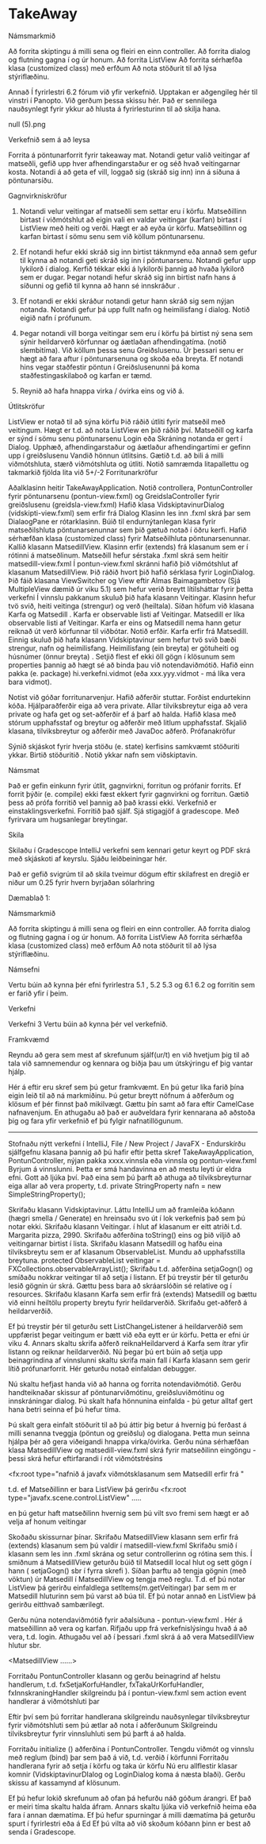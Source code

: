 # TakeAway
Námsmarkmið

Að forrita skiptingu á milli sena og fleiri en einn controller.
Að forrita dialog og flutning gagna í og úr honum.
Að forrita ListView
Að forrita sérhæfða klasa (customized class) með erfðum
Að nota stöðurit til að lýsa stýriflæðinu.

Annað
Í fyrirlestri 6.2 fórum við yfir verkefnið. Upptakan er aðgengileg hér til vinstri í Panopto.
Við gerðum þessa skissu hér. Það er sennilega nauðsynlegt fyrir ykkur að hlusta á fyrirlesturinn til að skilja hana.

null (5).png

Verkefnið sem á að leysa

Forrita á pöntunarforrit fyrir takeaway mat. Notandi getur valið veitingar af matseðli,  gefið upp  hver afhendingarstaður er og séð hvað veitingarnar kosta. Notandi á að geta ef vill, loggað sig (skráð sig inn) inn á síðuna á pöntunarsíðu.

Gagnvirkniskröfur

1. Notandi velur veitingar af matseðli sem settar eru í körfu. Matseðillinn birtast í viðmótshlut að eigin vali en valdar veitingar (karfan) birtast í   ListView með heiti og verði. Hægt er að eyða úr körfu. Matseðillinn og karfan birtast í sömu senu sem við köllum pöntunarsenu.

2. Ef notandi hefur ekki skráð sig inn birtist táknmynd eða annað sem gefur til kynna að notandi geti skráð sig inn í pöntunarsenu. Notandi gefur upp lykilorð í dialog. Kerfið tékkar ekki á lykilorði þannig að hvaða lykilorð sem er dugar. Þegar notandi hefur skráð sig inn birtist nafn hans á síðunni og gefið til kynna að hann sé innskráður .

3. Ef notandi er ekki skráður notandi getur hann skráð sig sem nýjan notanda. Notandi gefur þá upp fullt nafn og heimilisfang í dialog. Notið eigið nafn í prófunum.

4. Þegar notandi vill borga veitingar sem eru í körfu þá birtist ný sena sem sýnir heildarverð körfunnar og áætlaðan afhendingatíma.  (notið slembitíma). Við köllum þessa senu Greiðslusenu. Úr þessari senu er hægt að fara aftur í pöntunarsenuna og skoða eða breyta. Ef notandi hins vegar staðfestir pöntun í Greiðslusenunni þá koma staðfestingaskilaboð og karfan er tæmd.

5. Reynið að hafa hnappa virka / óvirka eins og við á.

Útlitskröfur

ListView er notað til að sýna körfu
Þið ráðið útliti fyrir matseðil með veitingum. Hægt er t.d. að nota ListView en þið ráðið því.
Matseðill og karfa er sýnd í sömu senu pöntunarsenu
Login eða Skráning  notanda er gert í Dialog.
Upphæð, afhendingarstaður og áætlaður afhendingartími er gefinn upp í greiðslusenu
Vandið hönnun útlitsins. Gætið t.d. að bili á milli viðmótshluta, stærð viðmótshluta og útliti.
Notið samræmda litapallettu og takmarkið fjölda lita við 5+/-2
Forritunarkröfur

Aðalklasinn heitir TakeAwayApplication.
Notið  controllera, PontunController fyrir pöntunarsenu (pontun-view.fxml) og  GreidslaController fyrir greiðslusenu (greidsla-view.fxml)
Hafið klasa VidskiptavinurDialog (vidskipti-view.fxml) sem erfir frá Dialog<Vidskiptavinur> Klasinn les inn .fxml skrá þar sem DialaogPane er rótarklasinn.
Búið til endurnýtanlegan klasa fyrir matseðilshluta pöntunarsenunnar sem þið gætuð notað í öðru kerfi. Hafið sérhæfðan klasa (customized class) fyrir Matseðilhluta pöntunarsenunnar. Kallið klasann MatsedillView. Klasinn erfir (extends) frá klasanum sem er í rótinni á matseðlinum. Matseðill hefur sérstaka .fxml skrá sem heitir matsedill-view.fxml Í pontun-view.fxml skránni hafið þið viðmótshlut af klasanum MatsedillView.
Þið ráðið hvort þið hafið sérklasa fyrir LoginDialog.
Þið fáið klasana ViewSwitcher og View eftir Almas Baimagambetov (Sjá MultipleView dæmið úr viku 5.1) sem hefur verið breytt lítilsháttar   fyrir þetta verkefni
Í vinnslu pakkanum skuluð þið hafa klasann Veitingar. Klasinn hefur tvö svið, heiti veitinga (strengur) og verð (heiltala).   Síðan höfum við klasana Karfa og Matsedill . Karfa er observable  listi af Veitingar. Matsedill er líka observable listi af Veitingar. Karfa er eins og Matsedill nema hann getur reiknað út verð körfunnar til viðbótar. Notið erfðir. Karfa erfir frá Matsedill.  Einnig skuluð þið hafa klasann Vidskiptavinur sem hefur tvö svið bæði strengur, nafn og heimilisfang.  Heimilisfang (ein breyta)  er götuheiti og húsnúmer (önnur breyta) . Setjið flest ef ekki öll gögn í klösunum sem properties þannig að hægt sé að binda þau við notendaviðmótið.
Hafið einn pakka (e. package) hi.verkefni.vidmot (eða xxx.yyy.vidmot - má líka vera bara vidmot).

Notist við góðar forritunarvenjur. Hafið aðferðir stuttar. Forðist endurtekinn kóða. Hjálparaðferðir eiga að vera private. Allar tilviksbreytur eiga að vera private og hafa get og set-aðferðir ef á þarf að halda. Hafið klasa með stórum upphafsstaf og breytur og aðferðir með litlum upphafsstaf.
Skjalið klasana, tilviksbreytur og aðferðir með JavaDoc aðferð.
Prófanakröfur

Sýnið skjáskot fyrir hverja stöðu (e. state) kerfisins samkvæmt stöðuriti ykkar. Birtið stöðuritið .
Notið ykkar nafn sem viðskiptavin.

Námsmat

Það er gefin einkunn fyrir útlit,  gagnvirkni,  forritun og prófanir forrits. Ef forrit þýðir (e. compile) ekki fæst ekkert fyrir gagnvirkni og forritun. Gætið þess að prófa forritið vel þannig að það krassi ekki.  Verkefnið er einstaklingsverkefni. Forritið það sjálf.
Sjá stigagjöf á gradescope. Með fyrirvara um hugsanlegar breytingar.

Skila

Skilaðu í Gradescope IntelliJ verkefni sem kennari getur keyrt og PDF skrá með skjáskoti af keyrslu.  Sjáðu leiðbeiningar hér.

Það er gefið svigrúm til að skila tveimur dögum eftir skilafrest en dregið er niður um 0.25 fyrir hvern byrjaðan sólarhring




Dæmablað 1:


Námsmarkmið

Að forrita skiptingu á milli sena og fleiri en einn controller.
Að forrita dialog og flutning gagna í og úr honum.
Að forrita ListView
Að forrita sérhæfða klasa (customized class) með erfðum
Að nota stöðurit til að lýsa stýriflæðinu.

Námsefni

Vertu búin að kynna þér efni fyrirlestra  5.1 , 5.2  5.3 og  6.1  6.2 og forritin sem er farið yfir í þeim.

Verkefni

Verkefni 3  Vertu búin að kynna þér vel verkefnið.

Framkvæmd

Reyndu að gera sem mest af skrefunum sjálf(ur/t) en við hvetjum þig til að tala við samnemendur og kennara og biðja þau um útskýringu ef þig vantar hjálp.


Hér á eftir eru skref sem þú getur framkvæmt. En þú getur líka farið þína eigin leið til að ná markmiðinu. Þú getur breytt nöfnum á aðferðum og klösum ef þér finnst það mikilvægt. Gættu þín samt að fara eftir CamelCase nafnavenjum.  En athugaðu að það er auðveldara fyrir kennarana að aðstoða þig og fara yfir verkefnið ef þú fylgir nafnatillögunum.

---

Stofnaðu nýtt verkefni í IntelliJ, File / New Project / JavaFX - Endurskírðu sjálfgefnu klasana þannig að þú hafir eftir þetta skref TakeAwayApplication, PontunController, nýjan pakka xxxx.vinnsla eða vinnsla og pontun-view.fxml
Byrjum á vinnslunni. Þetta er smá handavinna en að mestu leyti úr eldra efni. Gott að ljúka því. Það eina sem þú þarft að athuga að tilviksbreyturnar eiga allar að vera property, t.d.
private StringProperty nafn = new SimpleStringProperty();

Skrifaðu klasann Vidskiptavinur. Láttu IntelliJ um að framleiða kóðann (hægri smella / Generate) en hreinsaðu svo út í lok verkefnis það sem þú notar ekki.
Skrifaðu klasann Veitingar. í hlut af klasanum er eitt atriði t.d. Margarita pizza, 2990. Skrifaðu aðferðina toString() eins og þið viljið að veitingarnar birtist í lista.
Skrifaðu klasann Matsedill og hafðu eina tilviksbreytu sem er af klasanum  ObservableList<Veitingar>. Mundu að upphafsstilla breytuna.
protected ObservableList<Veitingar> veitingar = FXCollections.observableArrayList();
Skrifaðu t.d. aðferðina setjaGogn() og smíðaðu nokkrar veitingar til að setja í listann. Ef þú treystir þér til geturðu lesið gögnin úr skrá. Gættu þess bara að skráarslóðin sé relative og í resources.
Skrifaðu klasann Karfa sem erfir frá (extends) Matsedill og bættu við einni heiltölu property breytu fyrir heildarverðið. Skrifaðu get-aðferð á heildarverðið.

Ef þú treystir þér til geturðu sett ListChangeListener á heildarverðið sem uppfærist þegar veitingum er bætt við eða eytt er úr körfu. Þetta er efni úr viku 4. Annars skaltu skrifa aðferð reiknaHeildarverd á Karfa sem ítrar yfir listann og reiknar heildarverðið.
Nú þegar þú ert búin að setja upp beinagrindina af vinnslunni skaltu skrifa main fall í Karfa klasann sem gerir lítið prófunarforrit. Hér geturðu notað einfaldan debugger.

Nú skaltu hefjast handa við að hanna og forrita notendaviðmótið. Gerðu handteiknaðar skissur af pöntunarviðmótinu, greiðsluviðmótinu og innskráningar dialog. Þú skalt hafa hönnunina einfalda - þú getur alltaf gert hana betri  seinna ef þú hefur tíma.

Þú skalt gera einfalt stöðurit til að þú áttir þig betur á hvernig þú ferðast á milli senanna tveggja (pöntun og greiðslu) og dialogana. Þetta mun seinna hjálpa þér að gera viðeigandi hnappa virka/óvirka.
Gerðu núna sérhæfðan klasa MatsedillView og matsedill-view.fxml skrá fyrir matseðilinn eingöngu - þessi skrá hefur eftirfarandi í rót viðmótstrésins

 <fx:root type="nafnið á javafx viðmótsklasanum sem Matsedill erfir frá "

t.d. ef Matseðillinn er bara ListView þá gerirðu
<fx:root type="javafx.scene.control.ListView" .....

en þú getur haft matseðilinn hvernig sem þú vilt svo fremi sem hægt er að velja af honum veitingar



Skoðaðu skissurnar þínar. Skrifaðu MatsedillView klasann sem erfir frá  (extends) klasanum sem þú valdir í matsedill-view.fxml
Skrifaðu smið í klasann sem les inn .fxml skrána og setur controllerinn og rótina sem this.
Í smiðnum á MatsedillView geturðu búið til Matsedill local hlut og sett gögn í hann ( setjaGogn()  sbr í fyrra skrefi ).
Síðan þarftu að tengja  gögnin (með vöktun) úr Matsedill í MatsedillView og tengja með reglu. T.d. ef þú notar ListView þá gerirðu
einfaldlega setItems(m.getVeitingar) þar sem m er Matsedill hluturinn sem þú varst að búa til. Ef þú notar annað en ListView þá gerirðu eitthvað sambærilegt.

Gerðu núna notendaviðmótið fyrir aðalsíðuna - pontun-view.fxml . Hér á matseðillinn að vera og karfan. Rifjaðu upp frá verkefnislýsingu hvað á að vera, t.d. login. Athugaðu vel að í þessari .fxml skrá á að vera MatsedillView hlutur sbr.

<MatsedillView ......>

Forritaðu PontunController klasann og gerðu beinagrind af helstu handlerum, t.d.  fxSetjaKorfuHandler, fxTakaUrKorfuHandler, fxInnskraningHandler skilgreindu þá í pontun-view.fxml sem action event handlerar á viðmótshluti þar

Eftir því sem þú forritar handlerana skilgreindu nauðsynlegar tilviksbreytur fyrir viðmótshluti sem þú ætlar að nota í aðferðunum
Skilgreindu  tilviksbreytur fyrir vinnsluhluti sem þú þarft á að halda.

Forritaðu initialize () aðferðina í PontunController. Tengdu viðmót og vinnslu með reglum (bind) þar sem það á við, t.d. verðið í körfunni
Forritaðu handlerana fyrir að setja í körfu og taka úr körfu
Nú eru allflestir klasar komnir (VidskiptavinurDIalog og LoginDialog koma á næsta blaði). Gerðu skissu af kassamynd af klösunum.


Ef þú hefur lokið skrefunum að ofan þá hefurðu náð góðum árangri. Ef það er meiri tíma skaltu halda áfram. Annars skaltu ljúka við verkefnið heima eða fara í annan dæmatíma. Ef þú hefur spurningar á milli dæmatíma þá geturðu spurt í fyrirlestri eða á Ed  Ef þú vilta að við skoðum kóðann þinn er best að senda í Gradescope.
